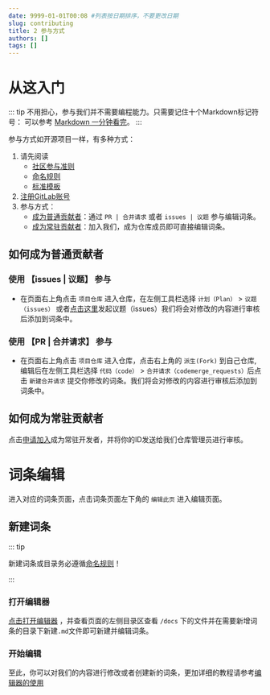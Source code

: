 ```yaml
---
date: 9999-01-01T00:08 #列表按日期排序，不要更改日期
slug: contributing
title: 2 参与方式
authors: []
tags: []
---
```


# 从这入门

::: tip
不用担心，参与我们并不需要编程能力。只需要记住十个Markdown标记符号：
可以参考 [Markdown 一分钟看完](https://markdown.com.cn/basic-syntax/)。
:::

参与方式如开源项目一样，有多种方式：
1. 请先阅读
    - [社区参与准则](/blog/rules)
    - [命名规则](/docs/demo/intro.md#命名规则)
    - [标准模板](/docs/category/标准模板) 
2. [注册GitLab账号](https://gitlab.com/-/trial_registrations/new?glm_source=about.gitlab.com&glm_content=default-saas-trial)
3. 参与方式：
    - [成为普通贡献者](#如何成为普通贡献者)：通过 `PR | 合并请求` 或者 `issues | 议题` 参与编辑词条。
    - [成为常驻贡献者](#如何成为常驻贡献者)：加入我们，成为仓库成员即可直接编辑词条。

## 如何成为普通贡献者

### 使用 【issues | 议题】 参与

- 在页面右上角点击 `项目仓库` 进入仓库，在左侧工具栏选择 `计划（Plan）` > `议题（issues）` 或者[点击这里](https://gitlab.com/jimmykmi/miot-wiki/-/issues)发起议题（issues）我们将会对修改的内容进行审核后添加到词条中。

### 使用 【PR | 合并请求】 参与

- 在页面右上角点击 `项目仓库` 进入仓库，点击右上角的 `派生(Fork)` 到自己仓库,编辑后在左侧工具栏选择 `代码（code）` > `合并请求（codemerge_requests）`后点击 `新建合并请求` 提交你修改的词条。我们将会对修改的内容进行审核后添加到词条中。


## 如何成为常驻贡献者

点击[申请加入]()成为常驻开发者，并将你的ID发送给我们仓库管理员进行审核。

# 词条编辑

进入对应的词条页面，点击词条页面左下角的 `编辑此页` 进入编辑页面。

## 新建词条

::: tip

新建词条或目录务必遵循[命名规则](/docs/demo/intro.md#命名规则)！

:::

### 打开编辑器

 [点击打开编辑器](https://gitlab.com/-/ide/project/jimmykmi/miot-wiki/edit/main/-/) ，并查看页面的左侧目录区查看 `/docs` 下的文件并在需要新增词条的目录下新建`.md`文件即可新建并编辑词条。


### 开始编辑

至此，你可以对我们的内容进行修改或者创建新的词条，更加详细的教程请参考[编辑器的使用](https://miot.wiki/docs/demo/intro) 